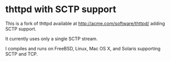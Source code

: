 # thttpd with SCTP support

This is a fork of thttpd available at http://acme.com/software/thttpd/ adding SCTP support.

It currently uses only a single SCTP stream.

I compiles and runs on FreeBSD, Linux, Mac OS X, and Solaris supporting SCTP and TCP.
